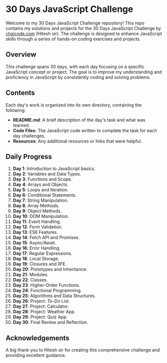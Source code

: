 # 30 Days JavaScript Challenge

Welcome to my 30 Days JavaScript Challenge repository! This repo contains my solutions and projects for the 30 Days JavaScript Challenge by [chaicode.com](https://chaicode.com) (Hitesh sir). The challenge is designed to enhance JavaScript skills through a series of hands-on coding exercises and projects.

## Overview

This challenge spans 30 days, with each day focusing on a specific JavaScript concept or project. The goal is to improve my understanding and proficiency in JavaScript by consistently coding and solving problems.

## Contents

Each day's work is organized into its own directory, containing the following:

- **README.md**: A brief description of the day's task and what was learned.
- **Code Files**: The JavaScript code written to complete the task for each day challenges.
- **Resources**: Any additional resources or links that were helpful.

## Daily Progress

1. **Day 1**: Introduction to JavaScript basics.
2. **Day 2**: Variables and Data Types.
3. **Day 3**: Functions and Scope.
4. **Day 4**: Arrays and Objects.
5. **Day 5**: Loops and Iteration.
6. **Day 6**: Conditional Statements.
7. **Day 7**: String Manipulation.
8. **Day 8**: Array Methods.
9. **Day 9**: Object Methods.
10. **Day 10**: DOM Manipulation.
11. **Day 11**: Event Handling.
12. **Day 12**: Form Validation.
13. **Day 13**: ES6 Features.
14. **Day 14**: Fetch API and Promises.
15. **Day 15**: Async/Await.
16. **Day 16**: Error Handling.
17. **Day 17**: Regular Expressions.
18. **Day 18**: Local Storage.
19. **Day 19**: Closures and IIFE.
20. **Day 20**: Prototypes and Inheritance.
21. **Day 21**: Modules.
22. **Day 22**: Classes.
23. **Day 23**: Higher-Order Functions.
24. **Day 24**: Functional Programming.
25. **Day 25**: Algorithms and Data Structures.
26. **Day 26**: Project: To-Do List.
27. **Day 27**: Project: Calculator.
28. **Day 28**: Project: Weather App.
29. **Day 29**: Project: Quiz App.
30. **Day 30**: Final Review and Reflection.


## Acknowledgements
A big thank you to Hitesh sir for creating this comprehensive challenge and providing excellent guidance.